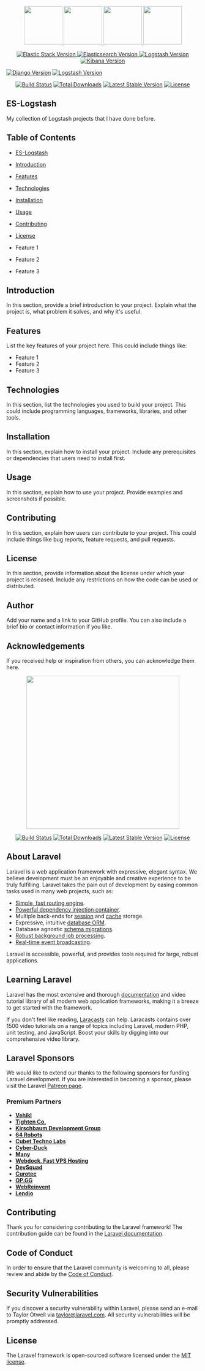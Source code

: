 <p align="center"><a href="https://www.elastic.co/products/beats" target="_blank"><img src="https://static-www.elastic.co/v3/assets/bltefdd0b53724fa2ce/blta3a797dfc3d80de3/5d0c1b1977f34fd55839ab58/logo-beats-32-color.svg" width="100"> </a> <a href="https://www.elastic.co/products/elasticsearch" target="_blank"><img src="https://static-www.elastic.co/v3/assets/bltefdd0b53724fa2ce/blt36f2da8d650732a0/5d0823c3d8ff351753cbc99f/logo-elasticsearch-32-color.svg" width="100"> </a> <a href="https://www.elastic.co/products/logstash" target="_blank"><img src="https://static-www.elastic.co/v3/assets/bltefdd0b53724fa2ce/blt8b679e63f2b49b27/5d082d93877575d0584761c0/logo-logstash-32-color.svg" width="100"> </a> <a href="https://www.elastic.co/products/kibana" target="_blank"><img src="https://static-www.elastic.co/v3/assets/bltefdd0b53724fa2ce/blt4466841eed0bf232/5d082a5e97f2babb5af907ee/logo-kibana-32-color.svg" width="100"> </a></p>

<p align="center">
  <a href="https://www.elastic.co/what-is/elk-stack" target="_blank">
    <img src="https://img.shields.io/badge/Elastic%20Stack-7.16.2-green" alt="Elastic Stack Version">
  </a>
  <a href="https://www.elastic.co/products/elasticsearch" target="_blank">
    <img src="https://img.shields.io/badge/Elasticsearch-7.16.2-blue" alt="Elasticsearch Version">
  </a>
  <a href="https://www.elastic.co/products/logstash" target="_blank">
    <img src="https://img.shields.io/badge/Logstash-7.16.2-orange" alt="Logstash Version">
  </a>
  <a href="https://www.elastic.co/products/kibana" target="_blank">
    <img src="https://img.shields.io/badge/Kibana-7.16.2-yellow" alt="Kibana Version">
  </a>
</p>


[![Django Version](https://img.shields.io/badge/django-3.2.7-green)](https://www.djangoproject.com/)
[![Logstash Version](https://img.shields.io/badge/logstash-7.16.2-green)](https://www.elastic.co/products/logstash)

<p align="center">
<a href="https://travis-ci.org/laravel/framework"><img src="https://travis-ci.org/laravel/framework.svg" alt="Build Status"></a>
<a href="https://packagist.org/packages/laravel/framework"><img src="https://img.shields.io/packagist/dt/laravel/framework" alt="Total Downloads"></a>
<a href="https://packagist.org/packages/laravel/framework"><img src="https://img.shields.io/packagist/v/laravel/framework" alt="Latest Stable Version"></a>
<a href="https://packagist.org/packages/laravel/framework"><img src="https://img.shields.io/packagist/l/laravel/framework" alt="License"></a>
</p>



## ES-Logstash

My collection of Logstash projects that I have done before.

## Table of Contents

- [ES-Logstash](#es-logstash)
- [Introduction](#introduction)
- [Features](#features)
- [Technologies](#technologies)
- [Installation](#installation)
- [Usage](#usage)
- [Contributing](#contributing)
- [License](#license)

- Feature 1
- Feature 2
- Feature 3

## Introduction

In this section, provide a brief introduction to your project. Explain what the project is, what problem it solves, and why it's useful.

## Features

List the key features of your project here. This could include things like:

- Feature 1
- Feature 2
- Feature 3

## Technologies

In this section, list the technologies you used to build your project. This could include programming languages, frameworks, libraries, and other tools.

## Installation

In this section, explain how to install your project. Include any prerequisites or dependencies that users need to install first.

## Usage

In this section, explain how to use your project. Provide examples and screenshots if possible.

## Contributing

In this section, explain how users can contribute to your project. This could include things like bug reports, feature requests, and pull requests.

## License

In this section, provide information about the license under which your project is released. Include any restrictions on how the code can be used or distributed.

## Author

Add your name and a link to your GitHub profile. You can also include a brief bio or contact information if you like.

## Acknowledgements

If you received help or inspiration from others, you can acknowledge them here.


<p align="center"><a href="https://laravel.com" target="_blank"><img src="[https://raw.githubusercontent.com/laravel/art/master/logo-lockup/5%20SVG/2%20CMYK/1%20Full%20Color/laravel-logolockup-cmyk-red.svg]" width="400"></a></p>

<p align="center">
<a href="https://travis-ci.org/laravel/framework"><img src="https://travis-ci.org/laravel/framework.svg" alt="Build Status"></a>
<a href="https://packagist.org/packages/laravel/framework"><img src="https://img.shields.io/packagist/dt/laravel/framework" alt="Total Downloads"></a>
<a href="https://packagist.org/packages/laravel/framework"><img src="https://img.shields.io/packagist/v/laravel/framework" alt="Latest Stable Version"></a>
<a href="https://packagist.org/packages/laravel/framework"><img src="https://img.shields.io/packagist/l/laravel/framework" alt="License"></a>
</p>

## About Laravel

Laravel is a web application framework with expressive, elegant syntax. We believe development must be an enjoyable and creative experience to be truly fulfilling. Laravel takes the pain out of development by easing common tasks used in many web projects, such as:

- [Simple, fast routing engine](https://laravel.com/docs/routing).
- [Powerful dependency injection container](https://laravel.com/docs/container).
- Multiple back-ends for [session](https://laravel.com/docs/session) and [cache](https://laravel.com/docs/cache) storage.
- Expressive, intuitive [database ORM](https://laravel.com/docs/eloquent).
- Database agnostic [schema migrations](https://laravel.com/docs/migrations).
- [Robust background job processing](https://laravel.com/docs/queues).
- [Real-time event broadcasting](https://laravel.com/docs/broadcasting).

Laravel is accessible, powerful, and provides tools required for large, robust applications.

## Learning Laravel

Laravel has the most extensive and thorough [documentation](https://laravel.com/docs) and video tutorial library of all modern web application frameworks, making it a breeze to get started with the framework.

If you don't feel like reading, [Laracasts](https://laracasts.com) can help. Laracasts contains over 1500 video tutorials on a range of topics including Laravel, modern PHP, unit testing, and JavaScript. Boost your skills by digging into our comprehensive video library.

## Laravel Sponsors

We would like to extend our thanks to the following sponsors for funding Laravel development. If you are interested in becoming a sponsor, please visit the Laravel [Patreon page](https://patreon.com/taylorotwell).

### Premium Partners

- **[Vehikl](https://vehikl.com/)**
- **[Tighten Co.](https://tighten.co)**
- **[Kirschbaum Development Group](https://kirschbaumdevelopment.com)**
- **[64 Robots](https://64robots.com)**
- **[Cubet Techno Labs](https://cubettech.com)**
- **[Cyber-Duck](https://cyber-duck.co.uk)**
- **[Many](https://www.many.co.uk)**
- **[Webdock, Fast VPS Hosting](https://www.webdock.io/en)**
- **[DevSquad](https://devsquad.com)**
- **[Curotec](https://www.curotec.com/services/technologies/laravel/)**
- **[OP.GG](https://op.gg)**
- **[WebReinvent](https://webreinvent.com/?utm_source=laravel&utm_medium=github&utm_campaign=patreon-sponsors)**
- **[Lendio](https://lendio.com)**

## Contributing

Thank you for considering contributing to the Laravel framework! The contribution guide can be found in the [Laravel documentation](https://laravel.com/docs/contributions).

## Code of Conduct

In order to ensure that the Laravel community is welcoming to all, please review and abide by the [Code of Conduct](https://laravel.com/docs/contributions#code-of-conduct).

## Security Vulnerabilities

If you discover a security vulnerability within Laravel, please send an e-mail to Taylor Otwell via [taylor@laravel.com](mailto:taylor@laravel.com). All security vulnerabilities will be promptly addressed.

## License

The Laravel framework is open-sourced software licensed under the [MIT license](https://opensource.org/licenses/MIT).

